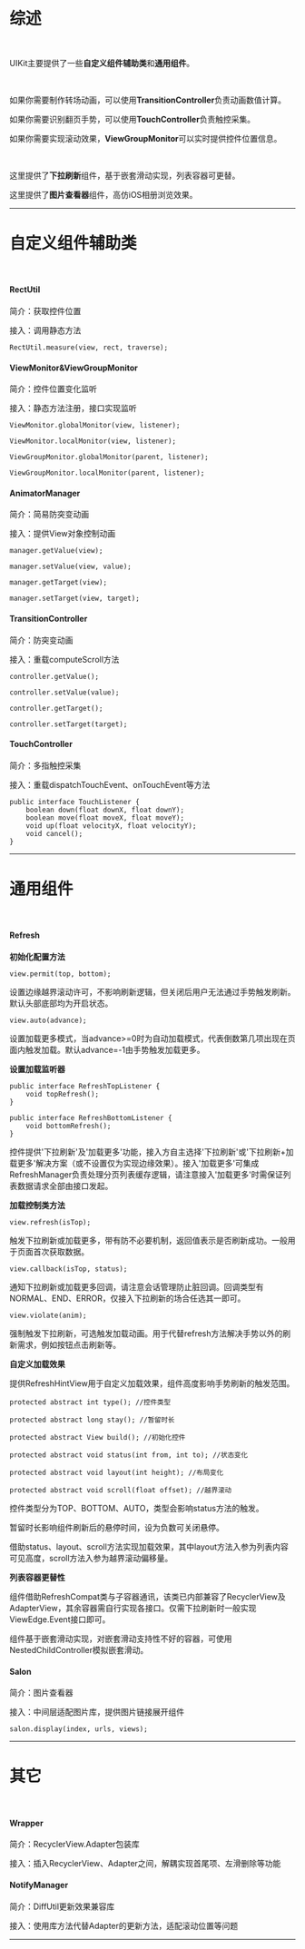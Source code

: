 # 综述

<br>

UIKit主要提供了一些**自定义组件辅助类**和**通用组件**。

<br>

如果你需要制作转场动画，可以使用**TransitionController**负责动画数值计算。

如果你需要识别翻页手势，可以使用**TouchController**负责触控采集。

如果你需要实现滚动效果，**ViewGroupMonitor**可以实时提供控件位置信息。

<br>

这里提供了**下拉刷新**组件，基于嵌套滑动实现，列表容器可更替。

这里提供了**图片查看器**组件，高仿iOS相册浏览效果。

***

# 自定义组件辅助类

<br>

#### RectUtil

简介：获取控件位置

接入：调用静态方法

`RectUtil.measure(view, rect, traverse);`

#### ViewMonitor&ViewGroupMonitor

简介：控件位置变化监听

接入：静态方法注册，接口实现监听

`ViewMonitor.globalMonitor(view, listener);`

`ViewMonitor.localMonitor(view, listener);`

`ViewGroupMonitor.globalMonitor(parent, listener);`

`ViewGroupMonitor.localMonitor(parent, listener);`

#### AnimatorManager

简介：简易防突变动画

接入：提供View对象控制动画

`manager.getValue(view);`

`manager.setValue(view, value);`

`manager.getTarget(view);`

`manager.setTarget(view, target);`

#### TransitionController

简介：防突变动画

接入：重载computeScroll方法

`controller.getValue();`

`controller.setValue(value);`

`controller.getTarget();`

`controller.setTarget(target);`

#### TouchController

简介：多指触控采集

接入：重载dispatchTouchEvent、onTouchEvent等方法

    public interface TouchListener {
        boolean down(float downX, float downY);
        boolean move(float moveX, float moveY);
        void up(float velocityX, float velocityY);
        void cancel();
    }

***

# 通用组件

<br>

#### Refresh

**初始化配置方法**

`view.permit(top, bottom);`

设置边缘越界滚动许可，不影响刷新逻辑，但关闭后用户无法通过手势触发刷新。默认头部底部均为开启状态。

`view.auto(advance);`

设置加载更多模式，当advance>=0时为自动加载模式，代表倒数第几项出现在页面内触发加载。默认advance=-1由手势触发加载更多。

**设置加载监听器**

    public interface RefreshTopListener {
        void topRefresh();
    }

    public interface RefreshBottomListener {
        void bottomRefresh();
    }

控件提供'下拉刷新'及'加载更多'功能，接入方自主选择'下拉刷新'或'下拉刷新+加载更多'解决方案（或不设置仅为实现边缘效果）。接入'加载更多'可集成RefreshManager负责处理分页列表缓存逻辑，请注意接入'加载更多'时需保证列表数据请求全部由接口发起。

**加载控制类方法**

`view.refresh(isTop);`

触发下拉刷新或加载更多，带有防不必要机制，返回值表示是否刷新成功。一般用于页面首次获取数据。

`view.callback(isTop, status);`

通知下拉刷新或加载更多回调，请注意会话管理防止脏回调。回调类型有NORMAL、END、ERROR，仅接入下拉刷新的场合任选其一即可。

`view.violate(anim);`

强制触发下拉刷新，可选触发加载动画。用于代替refresh方法解决手势以外的刷新需求，例如按钮点击刷新等。

**自定义加载效果**

提供RefreshHintView用于自定义加载效果，组件高度影响手势刷新的触发范围。

    protected abstract int type(); //控件类型

    protected abstract long stay(); //暂留时长

    protected abstract View build(); //初始化控件

    protected abstract void status(int from, int to); //状态变化

    protected abstract void layout(int height); //布局变化

    protected abstract void scroll(float offset); //越界滚动

控件类型分为TOP、BOTTOM、AUTO，类型会影响status方法的触发。

暂留时长影响组件刷新后的悬停时间，设为负数可关闭悬停。

借助status、layout、scroll方法实现加载效果，其中layout方法入参为列表内容可见高度，scroll方法入参为越界滚动偏移量。

**列表容器更替性**

组件借助RefreshCompat类与子容器通讯，该类已内部兼容了RecyclerView及AdapterView，其余容器需自行实现各接口。仅需下拉刷新时一般实现ViewEdge.Event接口即可。

组件基于嵌套滑动实现，对嵌套滑动支持性不好的容器，可使用NestedChildController模拟嵌套滑动。

#### Salon

简介：图片查看器

接入：中间层适配图片库，提供图片链接展开组件

`salon.display(index, urls, views);`

***

# 其它

<br>

#### Wrapper

简介：RecyclerView.Adapter包装库

接入：插入RecyclerView、Adapter之间，解耦实现首尾项、左滑删除等功能

#### NotifyManager

简介：DiffUtil更新效果兼容库

接入：使用库方法代替Adapter的更新方法，适配滚动位置等问题

***
